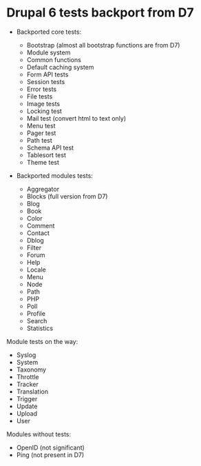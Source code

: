 # Drupal 6 tests backport from D7

- Backported core tests:
  - Bootstrap (almost all bootstrap functions are from D7)
  - Module system
  - Common functions
  - Default caching system
  - Form API tests
  - Session tests
  - Error tests
  - File tests
  - Image tests
  - Locking test
  - Mail test (convert html to text only)
  - Menu test
  - Pager test
  - Path test
  - Schema API test
  - Tablesort test
  - Theme test

- Backported modules tests:
  - Aggregator
  - Blocks (full version from D7)
  - Blog
  - Book
  - Color
  - Comment
  - Contact
  - Dblog
  - Filter
  - Forum
  - Help
  - Locale
  - Menu
  - Node
  - Path
  - PHP
  - Poll
  - Profile
  - Search
  - Statistics

Module tests on the way:
 - Syslog
 - System
 - Taxonomy
 - Throttle
 - Tracker
 - Translation
 - Trigger
 - Update
 - Upload
 - User

Modules without tests:
 - OpenID (not significant)
 - Ping (not present in D7)
